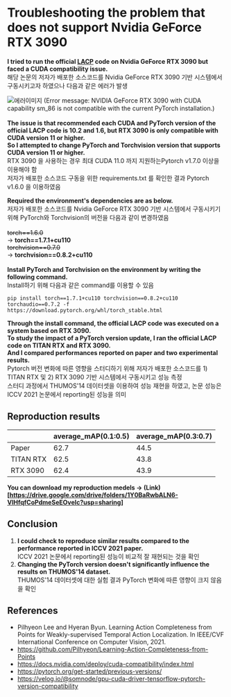 

# Troubleshooting the problem that does not support Nvidia GeForce RTX 3090

**I tried to run the official [LACP](https://github.com/Pilhyeon/Learning-Action-Completeness-from-Points) code on Nvidia GeForce RTX 3090 but faced a CUDA compatibility issue.**<br>
해당 논문의 저자가 배포한 소스코드를 Nvidia GeForce RTX 3090 기반 시스템에서 구동시키고자 하였으나 다음과 같은 에러가 발생

![에러이미지](https://img1.daumcdn.net/thumb/R1280x0/?scode=mtistory2&fname=https%3A%2F%2Fblog.kakaocdn.net%2Fdn%2FbubhWo%2FbtrTltOPyFf%2FuDqUqarRJ1iCEotmOwlvOk%2Fimg.png)
(Error message: NVIDIA GeForce RTX 3090 with CUDA capability sm_86 is not compatible with the current PyTorch installation.)<br><br>
**The issue is that recommended each CUDA and PyTorch version of the official LACP code is 10.2 and 1.6, but RTX 3090 is only compatible with CUDA version 11 or higher.<br>
So I attempted to change PyTorch and Torchvision version that supports CUDA version 11 or higher.<br>**
RTX 3090 을 사용하는 경우 최대 CUDA 11.0 까지 지원하는Pytorch v1.7.0 이상을 이용해야 함<br>
저자가 배포한 소스코드 구동을 위한 requirements.txt 를 확인한 결과 Pytorch v1.6.0 을 이용하였음<br>

**Required the environment's dependencies are as below.<br>**
저자가 배포한 소스코드를 Nvidia GeForce RTX 3090 기반 시스템에서 구동시키기 위해 PyTorch와 Torchvision의 버전을 다음과 같이 변경하였음<br><br>
~~torch==1.6.0~~<br>
-> **torch==1.7.1+cu110**<br>
~~torchvision==0.7.0~~<br>
-> **torchvision==0.8.2+cu110**<br><br>
**Install PyTorch and Torchvision on the environment by writing the following command.<br>**
Install하기 위해 다음과 같은 command를 이용할 수 있음<br>
```
pip install torch==1.7.1+cu110 torchvision==0.8.2+cu110 torchaudio==0.7.2 -f https://download.pytorch.org/whl/torch_stable.html
```
**Through the install command, the official LACP code was executed on a system based on RTX 3090. <br>
To study the impact of a PyTorch version update, I ran the official LACP code on TITAN RTX and RTX 3090.<br>
And I compared performances reported on paper and two experimental results.<br>**
Pytorch 버전 변화에 따른 영향을 스터디하기 위해 저자가 배포한 소스코드를 1) TITAN RTX 및 2) RTX 3090 기반 시스템에서 구동시키고 성능 측정<br>
스터디 과정에서 THUMOS'14 데이터셋을 이용하여 성능 재현을 하였고, 논문 성능은 ICCV 2021 논문에서 reporting된 성능을 의미<br>

## Reproduction results
||average_mAP(0.1:0.5)|average_mAP(0.3:0.7)|
|----------------|----------------|----------------|
|Paper|62.7|44.5|
|TITAN RTX|62.5|43.8|
|RTX 3090|62.4|43.9|
**You can download my reproduction medels -> (Link)[https://drive.google.com/drive/folders/1Y0BaRwbALN6-VlHfqfCoPdmeSeEOveIc?usp=sharing]**
## **Conclusion**
1. **I could check to reproduce similar results compared to the performance reported in ICCV 2021 paper.**<br>
ICCV  2021 논문에서 reporting된 성능이 비교적 잘 재현되는 것을 확인<br>
2. **Changing the PyTorch version doesn't significantly influence the results on THUMOS'14 dataset.**<br>
THUMOS'14 데이터셋에 대한 실험 결과 PyTorch 변화에 따른 영향이 크지 않음을 확인<br>
## References
* Pilhyeon Lee and Hyeran Byun. Learning Action Completeness from Points for Weakly-supervised Temporal Action Localization. In IEEE/CVF International Conference on Computer Vision, 2021.<br>
* https://github.com/Pilhyeon/Learning-Action-Completeness-from-Points<br>
* https://docs.nvidia.com/deploy/cuda-compatibility/index.html<br>
* https://pytorch.org/get-started/previous-versions/<br>
* https://velog.io/@somnode/gpu-cuda-driver-tensorflow-pytorch-version-compatibility<br>
